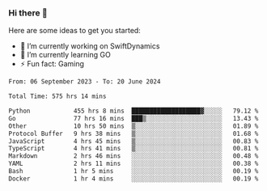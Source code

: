 ### Hi there 👋

Here are some ideas to get you started:

- 🔭 I’m currently working on SwiftDynamics
- 🌱 I’m currently learning GO
-  ⚡ Fun fact: Gaming
  
  <!--
- 👯 I’m looking to collaborate on ...
- 🤔 I’m looking for help with ...
- 💬 Ask me about ...
- 📫 How to reach me: ...
- 😄 Pronouns: ...
-->

<!--START_SECTION:waka-->

```txt
From: 06 September 2023 - To: 20 June 2024

Total Time: 575 hrs 14 mins

Python            455 hrs 8 mins  ███████████████████▓░░░░░   79.12 %
Go                77 hrs 16 mins  ███▒░░░░░░░░░░░░░░░░░░░░░   13.43 %
Other             10 hrs 50 mins  ▒░░░░░░░░░░░░░░░░░░░░░░░░   01.89 %
Protocol Buffer   9 hrs 38 mins   ▒░░░░░░░░░░░░░░░░░░░░░░░░   01.68 %
JavaScript        4 hrs 45 mins   ▒░░░░░░░░░░░░░░░░░░░░░░░░   00.83 %
TypeScript        4 hrs 41 mins   ▒░░░░░░░░░░░░░░░░░░░░░░░░   00.81 %
Markdown          2 hrs 46 mins   ░░░░░░░░░░░░░░░░░░░░░░░░░   00.48 %
YAML              2 hrs 11 mins   ░░░░░░░░░░░░░░░░░░░░░░░░░   00.38 %
Bash              1 hr 5 mins     ░░░░░░░░░░░░░░░░░░░░░░░░░   00.19 %
Docker            1 hr 4 mins     ░░░░░░░░░░░░░░░░░░░░░░░░░   00.19 %
```

<!--END_SECTION:waka-->
